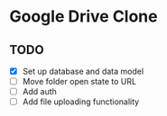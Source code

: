 # Google Drive Clone

## TODO

- [x] Set up database and data model
- [ ] Move folder open state to URL
- [ ] Add auth
- [ ] Add file uploading functionality